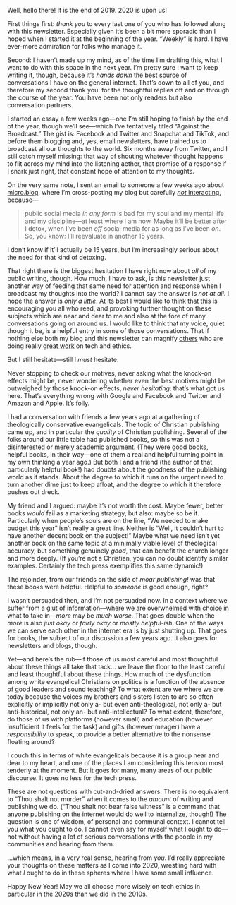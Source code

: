 Well, hello there! It is the end of 2019. 2020 is upon us!

First things first: *thank you* to every last one of you who has followed along with this newsletter. Especially given it’s been a bit more sporadic than I hoped when I started it at the beginning of the year. “Weekly” is hard. I have ever-more admiration for folks who manage it.

Second: I haven’t made up my mind, as of the time I’m drafting this, what I want to do with this space in the next year. I’m pretty sure I want to keep writing it, though, because it’s *hands down* the best source of conversations I have on the general internet. That’s down to all of you, and therefore my second thank you: for the thoughtful replies off and on through the course of the year. You have been not only readers but also conversation partners.

I started an essay a few weeks ago—one I’m still hoping to finish by the end of the year, though we’ll see—which I’ve tentatively titled “Against the Broadcast.” The gist is: Facebook and Twitter and Snapchat and TikTok, and before them blogging and, yes, email newsletters, have trained us to broadcast all our thoughts to the world. Six months away from Twitter, and I still catch myself missing: that way of shouting whatever thought happens to flit across my mind into the listening aether, that promise of a response if I snark just right, that constant hope of attention to my thoughts.

On the very same note, I sent an email to someone a few weeks ago about [micro.blog], where I’m cross-posting my blog but carefully [*not* interacting][thoughts-on-mb], because—

> public social media *in any form* is bad for my soul and my mental life and my discipline—at least where I am now. Maybe it’ll be better after I detox, when I’ve been *off* social media for as long as I’ve been *on*. So, you know: I’ll reevaluate in another 15 years.

I don’t know if it’ll actually be 15 years, but I’m increasingly serious about the need for that kind of detoxing. 

That right there is the biggest hesitation I have right now about *all* of my public writing, though. How much, I have to ask, is this newsletter just another way of feeding that same need for attention and response when I broadcast my thoughts into the world? I cannot say the answer is *not at all*. I hope the answer is *only a little*. At its best I would like to think that this is encouraging you all who read, and provoking further thought on these subjects which are near and dear to me and also at the fore of many conversations going on around us. I would like to think that my voice, quiet though it be, is a helpful entry in some of those conversations. That if nothing else both my blog and this newsletter can magnify [others][mod] who are doing really [great work][sacasas] on tech and ethics.

But I still hesitate—still I *must* hesitate.

Never stopping to check our motives, never asking what the knock-on effects might be, never wondering whether even the best motives might be outweighed *by* those knock-on effects, *never hesitating*: that’s what got us here. That’s everything wrong with Google and Facebook and Twitter and Amazon and Apple. It’s folly.

I had a conversation with friends a few years ago at a gathering of theologically conservative evangelicals. The topic of Christian publishing came up, and in particular the *quality* of Christian publishing. Several of the folks around our little table had published books, so this was not a disinterested or merely academic argument. (They were good books, helpful books, in their way—one of them a real and helpful turning point in my own thinking a year ago.) But both I and a friend (the author of that particularly helpful book!) had doubts about the goodness of the publishing world as it stands. About the degree to which it runs on the urgent need to turn another dime just to keep afloat, and the degree to which it therefore pushes out dreck.

My friend and I argued: maybe it’s not worth the cost. Maybe fewer, better books *would* fail as a marketing strategy, but also: maybe so be it. Particularly when people’s souls are on the line, “We needed to make budget this year” isn’t really a great line. Neither is “Well, it couldn’t hurt to have another decent book on the subject!” Maybe what we need isn’t yet another book on the same topic at a minimally viable level of theological accuracy, but something genuinely *good*, that can benefit the church longer and more deeply. (If you’re not a Christian, you can no doubt identify similar examples. Certainly the tech press exemplifies this same dynamic!)

The rejoinder, from our friends on the side of <i>moar publishing!</i> was that these books were helpful. Helpful to *someone* is good enough, right?

I wasn’t persuaded then, and I’m not persuaded now. In a context where we suffer from a glut of information—where we are overwhelmed with choice in what to take in—*more* may be *much worse*. That goes double when the *more* is also *just okay* or *fairly okay* or *mostly helpful-ish*. One of the ways we can serve each other in the internet era is by just shutting up. That goes for books, the subject of our discussion a few years ago. It also goes for newsletters and blogs, though.

Yet—and here’s the rub—if those of us most careful and most thoughtful about these things all take that tack… we leave the floor to the least careful and least thoughtful about these things. How much of the dysfunction among white evangelical Christians on politics is a function of the absence of good leaders and sound teaching? To what extent are we where we are today because the voices my brothers and sisters listen to are so often explicitly or implicitly not only a- but even anti-theological, not only a- but anti-historical, not only an- but anti-intellectual? To what extent, therefore, do those of us with platforms (however small) and education (however insufficient it feels for the task) and gifts (however meager) have a *responsibility* to speak, to provide a better alternative to the nonsense floating around?

I couch this in terms of white evangelicals because it is a group near and dear to my heart, and one of the places I am considering this tension most tenderly at the moment. But it goes for many, many areas of our public discourse. It goes no less for the tech press.

These are not questions with cut-and-dried answers. There is no equivalent to “Thou shalt not murder” when it comes to the *amount* of writing and publishing we do. (“Thou shalt not bear false witness” is a command that anyone publishing on the internet would do well to internalize, though!) The question is one of wisdom, of personal and communal context. I cannot tell you what you ought to do. I cannot even say for myself what I ought to do—not without having a lot of serious conversations with the people in my communities and hearing from them.

…which means, in a very real sense, hearing from *you*. I’d really appreciate your thoughts on these matters as I come into 2020, wrestling hard with what *I* ought to do in these spheres where I have some small influence.

Happy New Year! May we all choose more wisely on tech ethics in particular in the 2020s than we did in the 2010s.

[micro.blog]: https://micro.blog
[thoughts-on-mb]: https://v5.chriskrycho.com/journal/some-thoughts-on-micro.blog/
[mod]: https://craigmod.com
[sacasas]: https://theconvivialsociety.substack.com